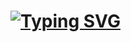 # [![Typing SVG](https://readme-typing-svg.herokuapp.com?font=Lilita+One&size=40&pause=1000&color=000000&center=true&random=true&width=500&lines=OtrabTool+by+Gostmi)](https://git.io/typing-svg)
